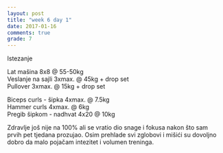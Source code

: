 ```yaml
---
layout: post
title: "week 6 day 1"
date: 2017-01-16
comments: true
grade: 7
---
```


Istezanje

Lat mašina 8x8 @ 55-50kg  
Veslanje na sajli 3xmax. @ 45kg + drop set    
Pullover 3xmax. @ 15kg + drop set   

Biceps curls - šipka 4xmax. @ 7.5kg  
Hammer curls 4xmax. @ 6kg  
Pregib šipkom - nadhvat 4x20 @ 10kg   

Zdravlje još nije na 100% ali se vratio dio snage i fokusa nakon što sam prvih pet tjedana prozujao. Osim prehlade svi zglobovi i mišići su dovoljno dobro da malo pojačam intezitet i volumen treninga.
